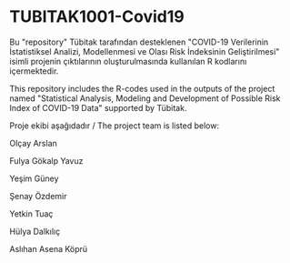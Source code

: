 # TUBITAK1001-Covid19

Bu "repository" Tübitak tarafından desteklenen "COVID-19 Verilerinin İstatistiksel Analizi, Modellenmesi ve Olası Risk İndeksinin Geliştirilmesi" isimli projenin çıktılarının oluşturulmasında kullanılan R kodlarını içermektedir. 

This repository includes the R-codes used in the outputs of the project named "Statistical Analysis, Modeling and Development of Possible Risk Index of COVID-19 Data" supported by Tübitak.

Proje ekibi aşağıdadır / The project team is listed below:

Olçay Arslan

Fulya Gökalp Yavuz

Yeşim Güney

Şenay Özdemir

Yetkin Tuaç

Hülya Dalkılıç

Aslıhan Asena Köprü
